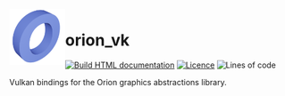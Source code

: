 <img src="/.github/graphics/icon.png" align=left height=100px>

# orion_vk

[![Build HTML documentation](https://github.com/jabenuk/orion_vk/actions/workflows/docs-build.yml/badge.svg)](https://github.com/jabenuk/orion_vk/actions/workflows/docs-build.yml)
[![Licence](https://img.shields.io/github/license/jabenuk/orion_vk)](/LICENCE)
![Lines of code](https://img.shields.io/tokei/lines/github/jabenuk/orion_vk)

Vulkan bindings for the Orion graphics abstractions library.
